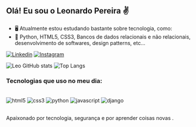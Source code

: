 
## Olá! Eu sou o Leonardo Pereira ✌️

- 🖥️ Atualmente estou estudando bastante sobre tecnologia, como:
- 🐍 Python, HTML5, CSS3, Bancos de dados relacionais e não relacionais, desenvolvimento de softwares, design patterns, etc...

[![Linkedin](https://img.shields.io/badge/LinkedIn-0077B5?style=for-the-badge&logo=linkedin&logoColor=white)](https://www.linkedin.com/in/ethical-leonardo/)
[![Instagram](https://img.shields.io/badge/Instagram-E4405F?style=for-the-badge&logo=instagram&logoColor=white)](https://instagram.com/littletexugo)

![Leo GitHub stats](https://github-readme-stats.vercel.app/api?username=leovoltz&show_icons=true&theme=tokyonight)
![Top Langs](https://github-readme-stats.vercel.app/api/top-langs/?username=leovoltz&layout=compact&langs_count=16&theme=tokyonight)

### Tecnologias que uso no meu dia:

<div style="display: inline_block"><br/>
    <img align="center" alt="html5" src= "https://img.shields.io/badge/HTML5-E34F26?style=for-the-badge&logo=html5&logoColor=white">
    <img align="center" alt="css3" src= "https://img.shields.io/badge/CSS3-1572B6?style=for-the-badge&logo=css3&logoColor=white">
    <img align="center" alt="python" src= "https://img.shields.io/badge/Python-14354C?style=for-the-badge&logo=python&logoColor=white">
    <img align="center" alt="javascript" src= "https://img.shields.io/badge/JavaScript-F7DF1E?style=for-the-badge&logo=javascript&logoColor=black">
    <img align="center" alt="django" src= "https://img.shields.io/badge/Django-092E20?style=for-the-badge&logo=django&logoColor=white">
</div><br/>

Apaixonado por tecnologia, segurança e por aprender coisas novas .
